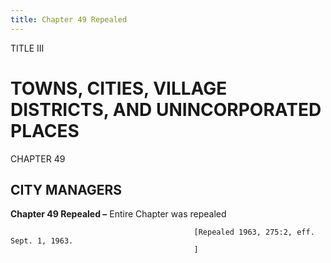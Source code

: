 ```yaml
---
title: Chapter 49 Repealed
---
```


TITLE III
                                             
TOWNS, CITIES, VILLAGE DISTRICTS, AND UNINCORPORATED PLACES
===========================================================

CHAPTER 49
                                             
CITY MANAGERS
-------------

**Chapter 49 Repealed –** Entire Chapter was repealed


                                             [Repealed 1963, 275:2, eff. Sept. 1, 1963.
                                             ]
